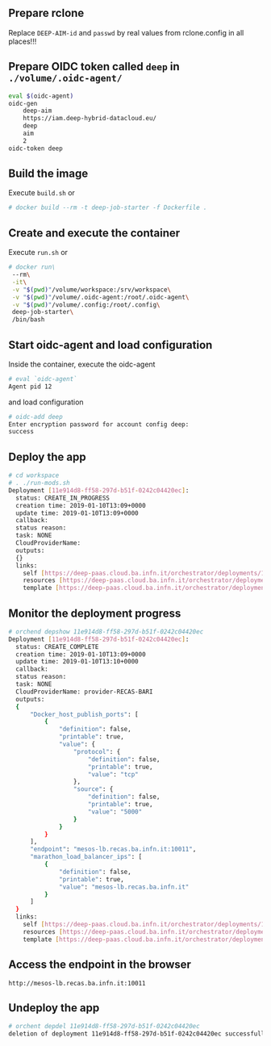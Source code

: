 ## Prepare rclone
Replace `DEEP-AIM-id` and `passwd` by real values from rclone.config in all places!!!

## Prepare OIDC token called `deep` in `./volume/.oidc-agent/`
```bash
eval $(oidc-agent)
oidc-gen
	deep-aim
	https://iam.deep-hybrid-datacloud.eu/
	deep
	aim
	2
oidc-token deep
```

## Build the image
Execute `build.sh` or 

```bash
# docker build --rm -t deep-job-starter -f Dockerfile .
```

## Create and execute the container
Execute `run.sh` or

```bash
# docker run\
 --rm\
 -it\
 -v "$(pwd)"/volume/workspace:/srv/workspace\
 -v "$(pwd)"/volume/.oidc-agent:/root/.oidc-agent\
 -v "$(pwd)"/volume/.config:/root/.config\
 deep-job-starter\
 /bin/bash
```

## Start oidc-agent and load configuration
Inside the container, execute the oidc-agent

```bash
# eval `oidc-agent`
Agent pid 12
```

and load configuration

```bash
# oidc-add deep
Enter encryption password for account config deep: 
success
```

## Deploy the app

```bash
# cd workspace
# . ./run-mods.sh
Deployment [11e914d8-ff58-297d-b51f-0242c04420ec]:
  status: CREATE_IN_PROGRESS
  creation time: 2019-01-10T13:09+0000
  update time: 2019-01-10T13:09+0000
  callback: 
  status reason: 
  task: NONE
  CloudProviderName: 
  outputs: 
  {}
  links:
    self [https://deep-paas.cloud.ba.infn.it/orchestrator/deployments/11e914d8-ff58-297d-b51f-0242c04420ec]
    resources [https://deep-paas.cloud.ba.infn.it/orchestrator/deployments/11e914d8-ff58-297d-b51f-0242c04420ec/resources]
    template [https://deep-paas.cloud.ba.infn.it/orchestrator/deployments/11e914d8-ff58-297d-b51f-0242c04420ec/template]
```

## Monitor the deployment progress

```bash
# orchend depshow 11e914d8-ff58-297d-b51f-0242c04420ec
Deployment [11e914d8-ff58-297d-b51f-0242c04420ec]:
  status: CREATE_COMPLETE
  creation time: 2019-01-10T13:09+0000
  update time: 2019-01-10T13:10+0000
  callback: 
  status reason: 
  task: NONE
  CloudProviderName: provider-RECAS-BARI
  outputs: 
  {
      "Docker_host_publish_ports": [
          {
              "definition": false,
              "printable": true,
              "value": {
                  "protocol": {
                      "definition": false,
                      "printable": true,
                      "value": "tcp"
                  },
                  "source": {
                      "definition": false,
                      "printable": true,
                      "value": "5000"
                  }
              }
          }
      ],
      "endpoint": "mesos-lb.recas.ba.infn.it:10011",
      "marathon_load_balancer_ips": [
          {
              "definition": false,
              "printable": true,
              "value": "mesos-lb.recas.ba.infn.it"
          }
      ]
  }
  links:
    self [https://deep-paas.cloud.ba.infn.it/orchestrator/deployments/11e914d8-ff58-297d-b51f-0242c04420ec]
    resources [https://deep-paas.cloud.ba.infn.it/orchestrator/deployments/11e914d8-ff58-297d-b51f-0242c04420ec/resources]
    template [https://deep-paas.cloud.ba.infn.it/orchestrator/deployments/11e914d8-ff58-297d-b51f-0242c04420ec/template]

```

## Access the endpoint in the browser

```
http://mesos-lb.recas.ba.infn.it:10011
```

## Undeploy the app

```bash
# orchent depdel 11e914d8-ff58-297d-b51f-0242c04420ec
deletion of deployment 11e914d8-ff58-297d-b51f-0242c04420ec successfully triggered
```
